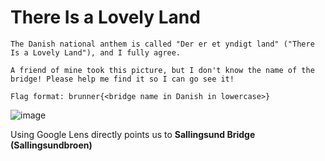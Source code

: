 # There Is a Lovely Land

```text
The Danish national anthem is called "Der er et yndigt land" ("There Is a Lovely Land"), and I fully agree.

A friend of mine took this picture, but I don't know the name of the bridge! Please help me find it so I can go see it!

Flag format: brunner{<bridge name in Danish in lowercase>}
```

![image](../images/SomeBridge.JPG)

Using Google Lens directly points us to **Sallingsund Bridge (Sallingsundbroen)**
